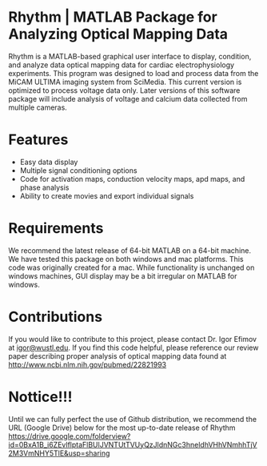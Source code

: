 # Rhythm | MATLAB Package for Analyzing Optical Mapping Data
Rhythm is a MATLAB-based graphical user interface to display, condition, and analyze data optical mapping data for cardiac electrophysiology experiments. This program was designed to load and process data from the MiCAM ULTIMA imaging system from SciMedia. This current version is optimized to process voltage data only. Later versions of this software package will include analysis of voltage and calcium data collected from multiple cameras.

# Features
* Easy data display
* Multiple signal conditioning options
* Code for activation maps, conduction velocity maps, apd maps, and phase analysis
* Ability to create movies and export individual signals

# Requirements
We recommend the latest release of 64-bit MATLAB on a 64-bit machine. We have tested this package on both windows and mac platforms. This code was originally created for a mac. While functionality is unchanged on windows machines, GUI display may be a bit irregular on MATLAB for windows.

# Contributions
If you would like to contribute to this project, please contact Dr. Igor Efimov at igor@wustl.edu. If you find this code helpful, please reference our review paper describing proper analysis of optical mapping data found at http://www.ncbi.nlm.nih.gov/pubmed/22821993

# Nottice!!!
Until we can fully perfect the use of Github distribution, we recommend the URL (Google Drive) below for the most up-to-date release of Rhythm
https://drive.google.com/folderview?id=0BxA1B_i6ZEvlflptaFlBUlJVNTUtTVUyQzJldnNGc3hneldhVHhVNmhhTjV2M3VmNHY5TlE&usp=sharing
